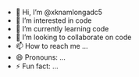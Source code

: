 - 👋 Hi, I’m @xknamlongadc5
- 👀 I’m interested in code
- 🌱 I’m currently learning code
- 💞️ I’m looking to collaborate on code
- 📫 How to reach me ...
- 😄 Pronouns: ...
- ⚡ Fun fact: ...

<!---
xknamlongadc5/xknamlongadc5 is a ✨ special ✨ repository because its `README.md` (this file) appears on your GitHub profile.
You can click the Preview link to take a look at your changes.
--->
